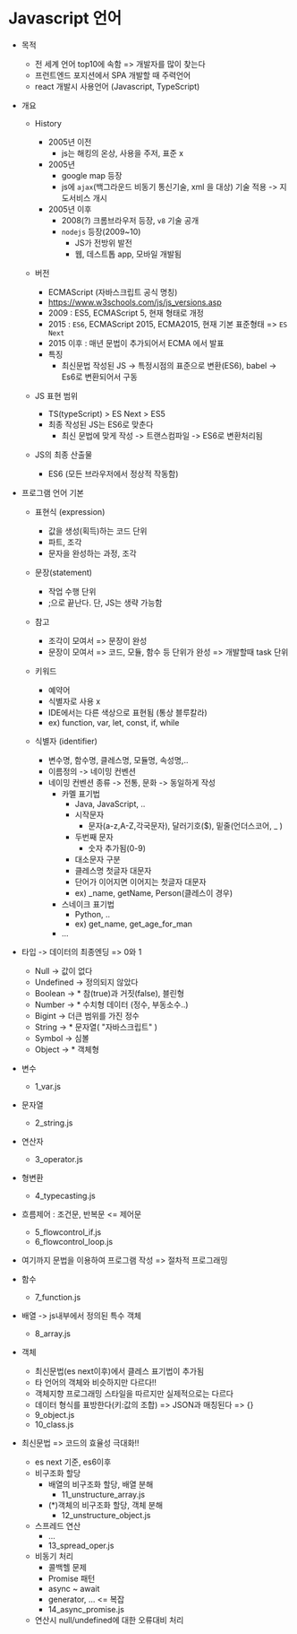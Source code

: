 # Javascript 언어
- 목적
    - 전 세계 언어 top10에 속함 => 개발자를 많이 찾는다
    - 프런트엔드 포지션에서 SPA 개발할 때 주력언어
    - react 개발시 사용언어 (Javascript, TypeScript)

- 개요
    - History
        - 2005년 이전
            - js는 해킹의 온상, 사용을 주저, 표준 x
        - 2005년
            - google map 등장 
            - js에  `ajax`(백그라운드 비동기 통신기술,  xml 을 대상) 기술 적용 -> 지도서비스 개시
        - 2005년 이후
            - 2008(?) 크롬브라우저 등장, `v8` 기술 공개
            - `nodejs` 등장(2009~10)
                - JS가 전방위 발전
                - 웹, 데스트톱 app, 모바일 개발됨
    - 버전
        - ECMAScript (자바스크립트 공식 명칭) 
        - https://www.w3schools.com/js/js_versions.asp
        - 2009 : ES5, ECMAScript 5, 현재 형태로 개정
        - 2015 : `ES6`, ECMAScript 2015, ECMA2015, 현재 기본 표준형태 => `ES Next`
        - 2015 이후 : 매년 문법이 추가되어서 ECMA 에서 발표
        - 특징
            - 최신문법 작성된 JS -> 특정시점의 표준으로 변환(ES6), babel -> Es6로 변환되어서 구동

    - JS 표현 범위
        - TS(typeScript) > ES Next > ES5
        - 최종 작성된 JS는 ES6로 맞춘다
            - 최신 문법에 맞게 작성 -> 트랜스컴파일 -> ES6로 변환처리됨

    - JS의 최종 산출물
        - ES6 (모든 브라우저에서 정상적 작동함)

- 프로그램 언어 기본
    - 표현식 (expression)
        - 값을 생성(획득)하는 코드 단위
        - 파트, 조각
        - 문자을 완성하는 과정, 조각

    - 문장(statement)
        - 작업 수행 단위
        - ;으로 끝난다. 단, JS는 생략 가능함

    - 참고
        - 조각이 모여서 => 문장이 완성
        - 문장이 모여서 => 코드, 모듈, 함수 등 단위가 완성 => 개발할때 task 단위

    - 키워드
        - 예약어
        - 식별자로 사용 x
        - IDE에서는 다른 색상으로 표현됨 (통상 블루칼라)
        - ex) function, var, let, const, if, while

    - 식별자 (identifier)
        - 변수명, 함수명, 클레스명, 모듈명, 속성명,..
        - 이름정의 -> 네이밍 컨벤션
        - 네이밍 컨벤션 종류 -> 전통, 문화 -> 동일하게 작성
            - 카멜 표기법
                - Java, JavaScript, ..
                - 시작문자
                    - 문자(a-z,A-Z,각국문자), 달러기호($), 밑줄(언더스코어, _ )
                - 두번째 문자     
                    - 숫자 추가됨(0-9)
                - 대소문자 구분
                - 클레스명 첫글자 대문자
                - 단어가 이어지면 이어지는 첫글자 대문자
                - ex)
                    _name, getName, Person(클레스이 경우)
            - 스네이크 표기법
                - Python, ..
                - ex) get_name, get_age_for_man
            - ...

- 타입 -> 데이터의 최종엔딩 => 0와 1
    - Null      -> 값이 없다
    - Undefined -> 정의되지 않았다
    - Boolean   -> * 참(true)과 거짓(false), 블린형
    - Number    -> * 수치형 데이터 (정수, 부동소수..)
    - Bigint    -> 더큰 범위를 가진 정수
    - String    -> * 문자열( "자바스크립트" )
    - Symbol    -> 심볼
    - Object    -> * 객체형

- 변수
    - 1_var.js
    
- 문자열
    - 2_string.js

- 연산자
    - 3_operator.js

- 형변환
    - 4_typecasting.js

- 흐름제어 : 조건문, 반복문 <= 제어문
    - 5_flowcontrol_if.js
    - 6_flowcontrol_loop.js

- 여기까지 문법을 이용하여 프로그램 작성 => 절차적 프로그래밍

- 함수
    - 7_function.js

- 배열 -> js내부에서 정의된 특수 객체    
    - 8_array.js

- 객체
    - 최신문법(es next이후)에서 클레스 표기법이 추가됨
    - 타 언어의 객체와 비슷하지만 다르다!!
    - 객체지향 프로그래밍 스타일을 따르지만 실제적으로는 다르다
    - 데이터 형식를 표방한다(키:값의 조합) => JSON과 매칭된다 => {}
    - 9_object.js
    - 10_class.js

- 최신문법 => 코드의 효율성 극대화!!
    - es next 기준, es6이후
    - 비구조화 할당
        - 배열의 비구조화 할당, 배열 분해
            - 11_unstructure_array.js
        - (*)객체의 비구조화 할당, 객체 분해
            - 12_unstructure_object.js
    - 스프레드 연산
        - ...
        - 13_spread_oper.js
    - 비동기 처리
        - 콜백헬 문제
        - Promise 패턴
        - async ~ await
        - generator, ... <= 복잡
        - 14_async_promise.js
    - 연산시 null/undefined에 대한 오류대비 처리
    
